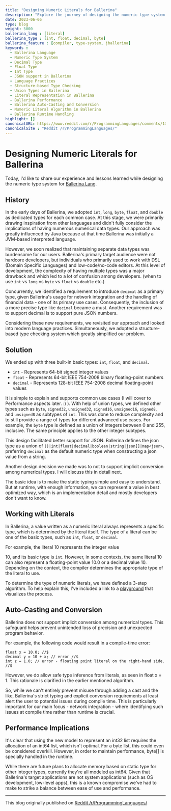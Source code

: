 ```yaml
---
title: "Designing Numeric Literals for Ballerina"
description: "Explore the journey of designing the numeric type system for Ballerina Lang, a modern programming language originally developed for network integration. Learn about the history, the challenges, the solutions adopted, and how the language handles numeric literals, conversions, and performance implications. Get insights into the logic behind the type system and the trade-offs made for striking a balance between ease of use and performance"
date: 2023-06-05
type: blog
weight: 5000
ballerina_lang : [literal]
ballerina_type : [int, float, decimal, byte]
ballerina_feature : [compiler, type-system, jballerina]
keywords : 
  - Ballerina Language
  - Numeric Type System
  - Decimal Type
  - Float Type
  - Int Type
  - JSON support in Ballerina
  - Language Practices
  - Structure-based Type Checking
  - Union Types in Ballerina
  - Literal Representation in Ballerina
  - Ballerina Performance
  - Ballerina Auto-Casting and Conversion
  - Numeric Literal Algorithm in Ballerina
  - Ballerina Runtime Handling
highlight: []
canonicalURL: https://www.reddit.com/r/ProgrammingLanguages/comments/13zjq3y/ballerina_numerical_types_learning_points/
canonicalSite : "Reddit /r/ProgrammingLanguages/"
---
```


# Designing Numeric Literals for Ballerina

Today, I'd like to share our experience and lessons learned while designing the numeric type system for [Ballerina Lang](https://ballerina.io). 

## History 

In the early days of Ballerina, we adopted `int`, `long`, `byte`, `float`, and `double` as dedicated types for each common case. At this stage, we were primarily drawing inspiration from other languages and didn't fully consider the implications of having numerous numerical data types. Our approach was greatly influenced by Java because at that time Ballerina was initially a JVM-based interpreted language.

However, we soon realized that maintaining separate data types was burdensome for our users. Ballerina's primary target audience were not hardcore developers, but individuals who primarily used to work with DSL (Domain Specific Languages) and low-code/no-code editors. At this level of development, the complexity of having multiple types was a major drawback and which led to a lot of confusion among developers. (when to use `int` vs `long` vs `byte` vs `float` vs `double` etc.)

Concurrently, we identified a requirement to introduce `decimal` as a primary type, given Ballerina's usage for network integration and the handling of financial data - one of its primary use cases. Consequently, the inclusion of a more precise type like `decimal` became a must. Another requirement was to support decimal is to support pure JSON numbers.

Considering these new requirements, we revisited our approach and looked into modern language practices. Simultaneously, we adopted a structure-based type checking system which greatly simplified our problem.

## Solution 

We ended up with three built-in basic types: `int`, `float`, and `decimal`.

- `int` - Represents 64-bit signed integer values
- `float` - Represents 64-bit IEEE 754-2008 binary floating-point numbers
- `decimal` - Represents 128-bit IEEE 754-2008 decimal floating-point values

It is simple to explain and supports common use cases (I will cover to Performance aspects later. :) ). With help of union types, we defined other types such as `byte`, `signed32`, `unsigned32`, `signed16`, `unsigned16`, `signed8`, and `unsigned8` as subtypes of `int`. This was done to reduce complexity and to still provide a range of types for different advanced use cases. For example, the `byte` type is defined as a union of integers between 0 and 255, inclusive. The same principle applies to the other integer subtypes. 

This design facilitated better support for JSON. Ballerina defines the json type as a union of `()|int|float|decimal|boolean|string|json[]|map<json>`, preferring `decimal` as the default numeric type when constructing a json value from a string.

Another design decision we made was to not to support implicit conversion among numerical types. I will discuss this in detail next.

The basic idea is to make the static typing simple and easy to understand. But at runtime, with enough information, we can represent a value in best optimized way, which is an implementation detail and mostly developers don't want to know. 

## Working with Literals 

In Ballerina, a value written as a numeric literal always represents a specific type, which is determined by the literal itself. The type of a literal can be one of the basic types, such as `int`, `float`, or `decimal`.

For example, the literal 10 represents the integer value

 10, and its basic type is `int`. However, in some contexts, the same literal 10 can also represent a floating-point value 10.0 or a decimal value 10. Depending on the context, the compiler determines the appropriate type of the literal to use.

To determine the type of numeric literals, we have defined a 3-step algorithm. To help explain this, I've included a link to a [playground](https://bal.tips/docs/types/rules/numeric-literals/#algorithm) that visualizes the process.

## Auto-Casting and Conversion

Ballerina does not support implicit conversion among numerical types. This safeguard helps prevent unintended loss of precision and unexpected program behavior.

For example, the following code would result in a compile-time error:
    
```ballerina {filename="numeric-error.bal" result="error"}
float x = 10.0; //$
decimal y = 10 + x; // error //$
int z = 1.0; // error - floating point literal on the right-hand side. //$
```
However, we do allow safe type inference from literals, as seen in float x = 1. This rationale is clarified in the earlier mentioned algorithm.

So, while we can't entirely prevent misuse through adding a cast and the like, Ballerina's strict typing and explicit conversion requirements at least alert the user to potential issues during compile time. This is particularly important for our main focus - network integration - where identifying such issues at compile time rather than runtime is crucial.

## Performance Implications

It's clear that using the new model to represent an int32 list requires the allocation of an int64 list, which isn't optimal. For a byte list, this could even be considered overkill. However, in order to maintain performance, byte[] is specially handled in the runtime.

While there are future plans to allocate memory based on static type for other integer types, currently they're all modeled as int64. Given that Ballerina's target applications are not system applications (such as OS development, low-level apps), this is a known compromise we've had to make to strike a balance between ease of use and performance.

--- 

This blog originally published on [Reddit /r/ProgrammingLanguages/](https://www.reddit.com/r/ProgrammingLanguages/comments/13zjq3y/ballerina_numerical_types_learning_points/)
